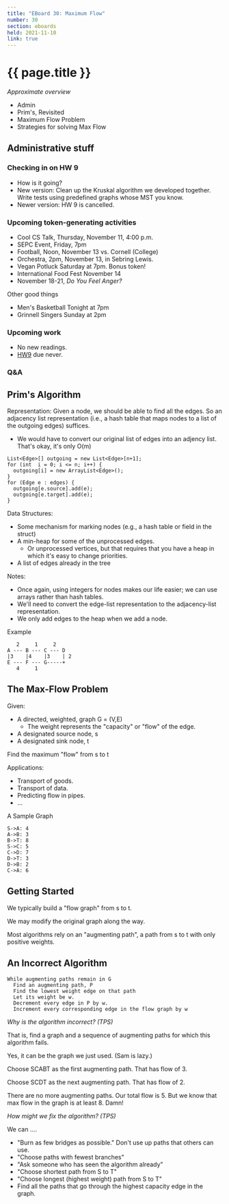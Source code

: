 ```yaml
---
title: "EBoard 30: Maximum Flow" 
number: 30
section: eboards
held: 2021-11-10
link: true
---
```

# {{ page.title }}

_Approximate overview_

* Admin
* Prim's, Revisited 
* Maximum Flow Problem
* Strategies for solving Max Flow

Administrative stuff
--------------------

### Checking in on HW 9

* How is it going?
* New version: Clean up the Kruskal algorithm we developed together.
  Write tests using predefined graphs whose MST you know.
* Newer version: HW 9 is cancelled.

### Upcoming token-generating activities

* Cool CS Talk, Thursday, November 11, 4:00 p.m.
* SEPC Event, Friday, 7pm
* Football, Noon, November 13 vs. Cornell (College)
* Orchestra, 2pm, November 13, in Sebring Lewis.
* Vegan Potluck Saturday at 7pm.  Bonus token!
* International Food Fest November 14
* November 18-21, _Do You Feel Anger?_ 

Other good things

* Men's Basketball Tonight at 7pm
* Grinnell Singers Sunday at 2pm

### Upcoming work

* No new readings.
* [HW9](../assignments/assignment09) due never.

### Q&A

Prim's Algorithm
----------------

Representation: Given a node, we should be able to find all the edges.
So an adjacency list representation (i.e., a hash table that maps
nodes to a list of the outgoing edges) suffices.

* We would have to convert our original list of edges into an adjency
  list.  That's okay, it's only O(m)

```
List<Edge>[] outgoing = new List<Edge>[n+1];
for (int  i = 0; i <= n; i++) {
  outgoing[i] = new ArrayList<Edge>();
}
for (Edge e : edges) {
  outgoing[e.source].add(e);
  outgoing[e.target].add(e);
}
```

Data Structures:

* Some mechanism for marking nodes (e.g., a hash table or field in the struct)
* A min-heap for some of the unprocessed edges.
    * Or unprocessed vertices, but that requires that you have a heap
      in which it's easy to change priorities.
* A list of edges already in the tree

Notes:

* Once again, using integers for nodes makes our life easier; we can use
  arrays rather than hash tables.
* We'll need to convert the edge-list representation to the adjacency-list
  representation.
* We only add edges to the heap when we add a node.

Example

```
   2     1     2
A --- B --- C --- D
|3    |4    |3    | 2
E --- F --- G-----+
   4     1     
```

The Max-Flow Problem
--------------------

Given:

* A directed, weighted, graph G = (V,E)
    * The weight represents the "capacity" or "flow" of the edge.
* A designated source node, s
* A designated sink node, t

Find the maximum "flow" from s to t

Applications:

* Transport of goods.
* Transport of data.
* Predicting flow in pipes.
* ...

A Sample Graph

```
S->A: 4
A->B: 3
B->T: 8
S->C: 5
C->D: 7
D->T: 3
D->B: 2
C->A: 6
```

Getting Started
---------------

We typically build a "flow graph" from s to t.

We may modify the original graph along the way.

Most algorithms rely on an "augmenting path", a path from s to t
with only positive weights.

An Incorrect Algorithm
----------------------

```
While augmenting paths remain in G
  Find an augmenting path, P
  Find the lowest weight edge on that path
  Let its weight be w.
  Decrement every edge in P by w.
  Increment every corresponding edge in the flow graph by w
```

_Why is the algorithm incorrect? (TPS)_

That is, find a graph and a sequence of augmenting paths for which
this algorithm fails.

Yes, it can be the graph we just used.  (Sam is lazy.)

Choose SCABT as the first augmenting path.  That has flow of 3.

Choose SCDT as the next augmenting path.  That has flow of 2.

There are no more augmenting paths.  Our total flow is 5.  But we know
that max flow in the graph is at least 8.  Damn!

_How might we fix the algorithm? (TPS)_

We can ....

* "Burn as few bridges as possible."  Don't use up paths that others
  can use.
* "Choose paths with fewest branches"
* "Ask someone who has seen the algorithm already"
* "Choose shortest path from S to T"
* "Choose longest (highest weight) path from S to T"
* Find all the paths that go through the highest capacity edge in the graph.
